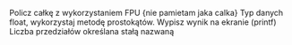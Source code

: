 Policz całkę z wykorzystaniem FPU
{nie pamietam jaka calka}
Typ danych float, wykorzystaj metodę prostokątów.
Wypisz wynik na ekranie (printf)
Liczba przedziałów określana stałą nazwaną
